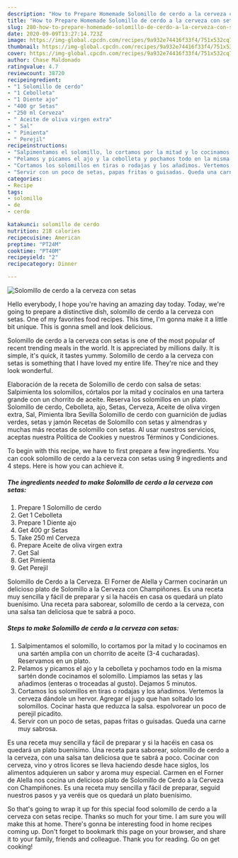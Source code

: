 ```yaml
---
description: "How to Prepare Homemade Solomillo de cerdo a la cerveza con setas"
title: "How to Prepare Homemade Solomillo de cerdo a la cerveza con setas"
slug: 280-how-to-prepare-homemade-solomillo-de-cerdo-a-la-cerveza-con-setas
date: 2020-09-09T13:27:14.723Z
image: https://img-global.cpcdn.com/recipes/9a932e74416f33f4/751x532cq70/solomillo-de-cerdo-a-la-cerveza-con-setas-foto-principal.jpg
thumbnail: https://img-global.cpcdn.com/recipes/9a932e74416f33f4/751x532cq70/solomillo-de-cerdo-a-la-cerveza-con-setas-foto-principal.jpg
cover: https://img-global.cpcdn.com/recipes/9a932e74416f33f4/751x532cq70/solomillo-de-cerdo-a-la-cerveza-con-setas-foto-principal.jpg
author: Chase Maldonado
ratingvalue: 4.7
reviewcount: 38720
recipeingredient:
- "1 Solomillo de cerdo"
- "1 Cebolleta"
- "1 Diente ajo"
- "400 gr Setas"
- "250 ml Cerveza"
- " Aceite de oliva virgen extra"
- " Sal"
- " Pimienta"
- " Perejil"
recipeinstructions:
- "Salpimentamos el solomillo, lo cortamos por la mitad y lo cocinamos en una sartén amplia con un chorrito de aceite (3-4 cucharadas). Reservamos en un plato."
- "Pelamos y picamos el ajo y la cebolleta y pochamos todo en la misma sartén donde cocinamos el solomillo. Limpiamos las setas y las añadimos (enteras o troceadas al gusto). Dejamos 5 minutos."
- "Cortamos los solomillos en tiras o rodajas y los añadimos. Vertemos la cerveza dándole un hervor. Agregar el jugo que han soltado los solomillos. Cocinar hasta que reduzca la salsa. espolvorear un poco de perejil picadito."
- "Servir con un poco de setas, papas fritas o guisadas. Queda una carne muy sabrosa."
categories:
- Recipe
tags:
- solomillo
- de
- cerdo

katakunci: solomillo de cerdo 
nutrition: 218 calories
recipecuisine: American
preptime: "PT24M"
cooktime: "PT40M"
recipeyield: "2"
recipecategory: Dinner

---
```



![Solomillo de cerdo a la cerveza con setas](https://img-global.cpcdn.com/recipes/9a932e74416f33f4/751x532cq70/solomillo-de-cerdo-a-la-cerveza-con-setas-foto-principal.jpg)

Hello everybody, I hope you're having an amazing day today. Today, we're going to prepare a distinctive dish, solomillo de cerdo a la cerveza con setas. One of my favorites food recipes. This time, I'm gonna make it a little bit unique. This is gonna smell and look delicious.

Solomillo de cerdo a la cerveza con setas is one of the most popular of recent trending meals in the world. It is appreciated by millions daily. It is simple, it's quick, it tastes yummy. Solomillo de cerdo a la cerveza con setas is something that I have loved my entire life. They're nice and they look wonderful.

Elaboración de la receta de Solomillo de cerdo con salsa de setas: Salpimienta los solomillos, córtalos por la mitad y cocínalos en una tartera grande con un chorrito de aceite. Reserva los solomillos en un plato. Solomillo de cerdo, Cebolleta, ajo, Setas, Cerveza, Aceite de oliva virgen extra, Sal, Pimienta Ibra Sevilla Solomillo de cerdo con guarnición de judías verdes, setas y jamón Recetas de Solomillo con setas y almendras y muchas más recetas de solomillo con setas. Al usar nuestros servicios, aceptas nuestra Política de Cookies y nuestros Términos y Condiciones.


To begin with this recipe, we have to first prepare a few ingredients. You can cook solomillo de cerdo a la cerveza con setas using 9 ingredients and 4 steps. Here is how you can achieve it.

<!--inarticleads1-->

##### The ingredients needed to make Solomillo de cerdo a la cerveza con setas:

1. Prepare 1 Solomillo de cerdo
1. Get 1 Cebolleta
1. Prepare 1 Diente ajo
1. Get 400 gr Setas
1. Take 250 ml Cerveza
1. Prepare  Aceite de oliva virgen extra
1. Get  Sal
1. Get  Pimienta
1. Get  Perejil


Solomillo de Cerdo a la Cerveza. El Forner de Alella y Carmen cocinarán un delicioso plato de Solomillo a la Cerveza con Champiñones. Es una receta muy sencilla y fácil de preparar y si la hacéis en casa os quedará un plato buenísimo. Una receta para saborear, solomillo de cerdo a la cerveza, con una salsa tan deliciosa que te sabrá a poco. 

<!--inarticleads2-->

##### Steps to make Solomillo de cerdo a la cerveza con setas:

1. Salpimentamos el solomillo, lo cortamos por la mitad y lo cocinamos en una sartén amplia con un chorrito de aceite (3-4 cucharadas). Reservamos en un plato.
1. Pelamos y picamos el ajo y la cebolleta y pochamos todo en la misma sartén donde cocinamos el solomillo. Limpiamos las setas y las añadimos (enteras o troceadas al gusto). Dejamos 5 minutos.
1. Cortamos los solomillos en tiras o rodajas y los añadimos. Vertemos la cerveza dándole un hervor. Agregar el jugo que han soltado los solomillos. Cocinar hasta que reduzca la salsa. espolvorear un poco de perejil picadito.
1. Servir con un poco de setas, papas fritas o guisadas. Queda una carne muy sabrosa.


Es una receta muy sencilla y fácil de preparar y si la hacéis en casa os quedará un plato buenísimo. Una receta para saborear, solomillo de cerdo a la cerveza, con una salsa tan deliciosa que te sabrá a poco. Cocinar con cerveza, vino y otros licores se lleva haciendo desde hace siglos, los alimentos adquieren un sabor y aroma muy especial. Carmen en el Forner de Alella nos cocina un delicioso plato de Solomillo de Cerdo a la Cerveza con Champiñones. Es una receta muy sencilla y fácil de preparar, seguid nuestros pasos y ya veréis que os quedará un plato buenísimo. 

So that's going to wrap it up for this special food solomillo de cerdo a la cerveza con setas recipe. Thanks so much for your time. I am sure you will make this at home. There's gonna be interesting food in home recipes coming up. Don't forget to bookmark this page on your browser, and share it to your family, friends and colleague. Thank you for reading. Go on get cooking!
